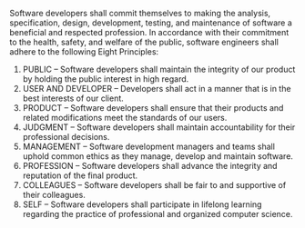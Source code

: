 Software developers shall commit themselves to making the analysis, specification, design, development, testing, and maintenance of software a beneficial and respected profession. In accordance with their commitment to the health, safety, and welfare of the public, software engineers shall adhere to the following Eight Principles:
1. PUBLIC – Software developers shall maintain the integrity of our product by holding the public interest in high regard.
2. USER AND DEVELOPER – Developers shall act in a manner that is in the best interests of our client.
3. PRODUCT – Software developers shall ensure that their products and related modifications meet the standards of our users.
4. JUDGMENT – Software developers shall maintain accountability for their professional decisions.
5. MANAGEMENT – Software development managers and teams shall uphold common ethics as they manage, develop and maintain software. 
6. PROFESSION – Software developers shall advance the integrity and reputation of the final product.
7. COLLEAGUES – Software developers shall be fair to and supportive of their colleagues.
8. SELF – Software developers shall participate in lifelong learning regarding the practice of professional and organized computer science.
